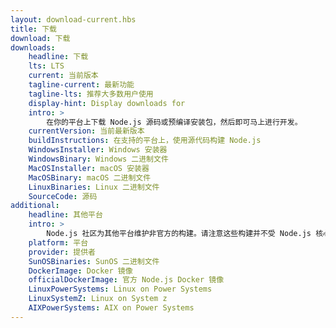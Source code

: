 ```yaml
---
layout: download-current.hbs
title: 下载
download: 下载
downloads:
    headline: 下载
    lts: LTS
    current: 当前版本
    tagline-current: 最新功能
    tagline-lts: 推荐大多数用户使用
    display-hint: Display downloads for
    intro: >
        在你的平台上下载 Node.js 源码或预编译安装包，然后即可马上进行开发。
    currentVersion: 当前最新版本
    buildInstructions: 在支持的平台上，使用源代码构建 Node.js
    WindowsInstaller: Windows 安装器
    WindowsBinary: Windows 二进制文件
    MacOSInstaller: macOS 安装器
    MacOSBinary: macOS 二进制文件
    LinuxBinaries: Linux 二进制文件
    SourceCode: 源码
additional:
    headline: 其他平台
    intro: >
        Node.js 社区为其他平台维护非官方的构建。请注意这些构建并不受 Node.js 核心团队技术支持且可能尚未跟 Node.js 的当前发布版本保持一致。
    platform: 平台
    provider: 提供者
    SunOSBinaries: SunOS 二进制文件
    DockerImage: Docker 镜像
    officialDockerImage: 官方 Node.js Docker 镜像
    LinuxPowerSystems: Linux on Power Systems
    LinuxSystemZ: Linux on System z
    AIXPowerSystems: AIX on Power Systems
---
```

